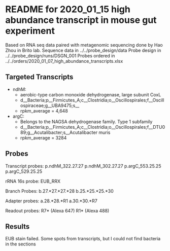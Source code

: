 # README for 2020_01_15 high abundance transcript in mouse gut experiment
Based on RNA seq data paired with metagenomic sequencing done by Hao Zhou in Brito lab.
Sequence data in ../../probe_design/data
Probe design in ../../probe_design/runs/DSGN_001
Probes ordered in ../../orders/2020_01_07_high_abundance_transcripts.xlsx

## Targeted Transcripts
- ndhM:
    - aerobic-type carbon monoxide dehydrogenase, large subunit CoxL
    - d__Bacteria;p__Firmicutes_A;c__Clostridia;o__Oscillospirales;f__Oscillospiraceae;g__UBA9475;s__
    - rpkm_average = 4,648
- argC:
    - Belongs to the NAGSA dehydrogenase family. Type 1 subfamily
    - d__Bacteria;p__Firmicutes_A;c__Clostridia;o__Oscillospirales;f__DTU089;g__Acutalibacter;s__Acutalibacter muris
    - rpkm_average = 3284
## Probes
Transcript probes:
p.ndhM_322.27.27
p.ndhM_302.27.27
p.argC_553.25.25
p.argC_529.25.25

rRNA 16s probe:
EUB_RRX

Branch Probes:
b.27.*27.*27.*28
b.25.*25.*25.*30

Adapter probes:
a.28.*28.*R1
a.30.*30.*R7

Readout probes:
R7* (Alexa 647)
R1* (Alexa 488)

## Results
EUB stain failed. Some spots from transcripts, but I could not find bacteria in the sections
